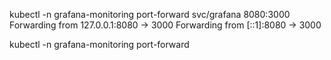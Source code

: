 kubectl -n grafana-monitoring port-forward svc/grafana 8080:3000
Forwarding from 127.0.0.1:8080 -> 3000
Forwarding from [::1]:8080 -> 3000


kubectl -n grafana-monitoring port-forward 